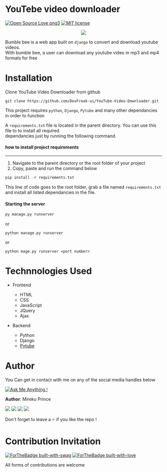 # YouTebe video downloader
[![Open Source Love png3](https://badges.frapsoft.com/os/v3/open-source.png?v=103)][github]
[![MIT license](https://img.shields.io/badge/License-MIT-blue.svg)][license]  

<p align="center">
  <img src="https://github.com/DevFreak-ui/YouTube-Video-Downloader/blob/main/static/images/logo-circle.png">
</p>
  


Bumble bee is a web app built on `django` to convert and download youtube videos.  
With bumble bee, a user can download any youtube video in mp3 and mp4 formats for free
  

# Installation
Clone YouTube Video Downloader from github
```
git clone https://github.com/DevFreak-ui/YouTube-Video-Downloader.git
```

This project requires `python`, `Django`, `Pytube` and many other dependancies
in order to function

A  `requirements.txt` file is located in the parent directory. You can use this 
file to to install all required  
dependancies just by running the following command.
  
#### how to install project requirements
*** 
1. Navigate to the parent directory or the root folder of your project
2. Copy, paste and run the command below

```python
pip install -r requirements.txt
```
This line of code goes to the root folder, grab a file named `requirements.txt`
and install all listed dependancies in the file.  

#### Starting the server
```python
py manage.py runserver
```
or
```
python manage.py runserver
```
or 
```
python mage.py runserver <port number>
```


# Technnologies Used
* Frontend
    + HTML
    + CSS
    + JavaScript
    + JQuery
    + Ajax

* Backend
    + Python
    + Django
    + [Pytube][pytube]


# Author
You Can get in contact with me on any of the social media handles below

[![Ask Me Anything !](https://img.shields.io/badge/Ask%20me-anything-cc1bbd.svg)][mail]

**Author**: Mireku Prince

[![](http://i.imgur.com/P3YfQoD.png)][facebook]
[![](http://i.imgur.com/tXSoThF.png)][twitter]
[![](http://i.imgur.com/1AGmwO3.png)][dribbble]
[![](http://i.imgur.com/0o48UoR.png)][github]  

Don't forget to leave a ⭐ if you like the repo !



# Contribution Invitation
[![ForTheBadge built-with-swag](http://ForTheBadge.com/images/badges/built-with-swag.svg)][github]
[![ForTheBadge built-with-love](http://ForTheBadge.com/images/badges/built-with-love.svg)][github]  

All forms of contributions are welcome  




[pytube]: https://pytube.io/en/latest/user/quickstart.html
[mail]: mailto:devfreak235@gmail.com
[twitter]: https://www.twitter.com/@freakish_prince
[facebook]: https://web.facebook.com/devfreak/
[github]: https://github.com/DevFreak-ui
[dribbble]: https://dribbble.com/DevFreak1
[license]: https://github.com/DevFreak-ui/YouTube-Video-Downloader/blob/main/LICENSE
[project]: https://github.com/DevFreak-ui/YouTube-Video-Downloader
